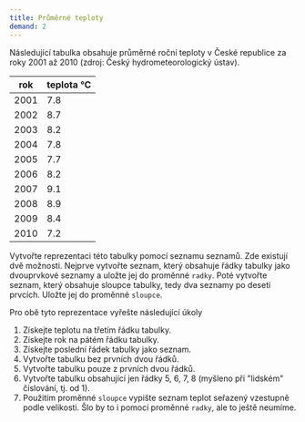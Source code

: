 ```yaml
---
title: Průměrné teploty
demand: 2
---
```


Následující tabulka obsahuje průměrné roční teploty v České republice za roky
2001 až 2010 (zdroj: Český hydrometeorologický ústav).

| rok  | teplota °C |
| ---- | ---------- |
| 2001 | 7.8        |
| 2002 | 8.7        |
| 2003 | 8.2        |
| 2004 | 7.8        |
| 2005 | 7.7        |
| 2006 | 8.2        |
| 2007 | 9.1        |
| 2008 | 8.9        |
| 2009 | 8.4        |
| 2010 | 7.2        |

Vytvořte reprezentaci této tabulky pomocí seznamu seznamů. Zde existují dvě možnosti. Nejprve vytvořte seznam, který obsahuje řádky tabulky jako dvouprvkové seznamy a uložte jej do proměnné `radky`. Poté vytvořte seznam, který obsahuje sloupce tabulky, tedy dva seznamy po deseti prvcích. Uložte jej do proměnné `sloupce`.

Pro obě tyto reprezentace vyřešte následující úkoly

1. Získejte teplotu na třetím řádku tabulky.
1. Získejte rok na pátém řádku tabulky.
1. Získejte poslední řádek tabulky jako seznam.
1. Vytvořte tabulku bez prvních dvou řádků.
1. Vytvořte tabulku pouze z prvních dvou řádků.
1. Vytvořte tabulku obsahující jen řádky 5, 6, 7, 8 (myšleno při "lidském" číslování, tj. od 1).
1. Použitím proměnné `sloupce` vypište seznam teplot seřazený vzestupně podle velikosti. Šlo by to i pomocí proměnné `radky`, ale to ještě neumíme.
